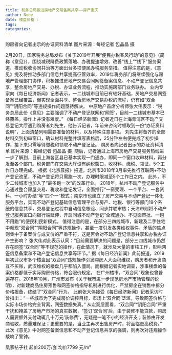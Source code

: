 ```yaml
---
title: 税务总局推进房地产交易备案共享——房产重庆
author: None
date: 楼盘价格 : 
tags: 
categories: 
---
```

购房者向记者出示的办证资料清单 图片来源：每经记者 包晶晶 摄 
<!-- more -->
2月20日，国家税务总局发布《关于2019年开展“便民办税春风行动”的意见》（简称《意见》），围绕减税降费政策落地、办税提速增效、改善“线上”“线下”服务渠道、推动税收协同共治等方面出台多项便民办税服务举措。
值得注意的是，《意见》提及将推动多部门信息共享提高征管效率，2019年税务部门将继续强化与房地产管理部门协作，积极推进房地产交易合同网签备案信息、不动产登记信息共享，整合房地产交易、办税、办证业务流程，推动实施跨部门业务联办。
业内专家向《每日经济新闻》记者表示，一二线城市目前已有较好基础，房地产交易网签备案已经覆盖，但实现全面共享、整合房地产交易办税的流程，仍有如“双合同”“阴阳合同”等违规操作问题亟待解决。
中原地产首席分析师张大伟表示：“税务总局此份《意见》主要强调了不动产登记联网和‘网签’，目前一二线城市基本已经覆盖，操作上并没有难度。”
《每日经济新闻》记者近日在上海青浦区不动产交易登记大厅遇到购房者刘先生，他告诉记者，年前来咨询时领取到一份“办证资料说明”，上面清楚列明需要准备的材料，以及特殊注意事项。
刘先生将备齐的全部材料交到初审窗口，确认材料完整并填写表格后，25分钟左右便完成了初步操作，接下来只需等待缴税和领取不动产登记证。
购房者向记者出示的办证资料清单 图片来源：每经记者 包晶晶 摄 
随后，记者通过上海市房地产交易服务热线进一步了解到，目前上海各区县已基本实现一门通办，即同一个窗口收审材料，再分发至各个部门。税务部门在交易大厅设有纳税窗口，收材料、缴税、领证，5个工作日办理完成。
根据《北京晨报》报道，北京市2018年3月率先推行互联网+不动产登记改革，不动产登记将只需跑一次，办理时限减至5个工作日之内。
此外，不少二线城市也加入了“最多跑一次”的改革行业。
2018年，杭州不动产登记服务中心通过整合房屋交易、税收和登记发证，全面推行“一窗受理、一个平台、一套资料、一小时办结”等“四个一”模式；南京市也建立了房产交易与不动产登记一体化服务平台，实现不动产登记基础信息管理平台与房产、地税、银行等部门19个系统的信息共享，交易登记过程中自动信息核验、同步并联审核；天津市则将不动产登记服务窗口向银行端延伸，开启同城不动产登记“全城通办、不见面审批、一趟不用跑”的便民利民新模式。
值得注意的是，在部分三四线城市，新建及二手住宅中频现“双合同”“阴阳合同”等违规操作，甚至一度引发各类维权事件，矛盾的焦点则集中于备案价与成交价的严重不符，这是否会对不动产登记信息共享和办税办证产生影响？
张大伟对此表示认同：“目前需要解决的问题是，部分三四线城市仍然存在网签“双合同”等不规范的操作，在此情况下，就涉及大量的审核工作，影响网签信息备案和不动产登记信息共享等环节。”
据《每日经济新闻》此前报道，2019年初武汉市多个楼盘因“双合同”违规操作引发购房人大面积维权，购房者和开发商互不买账，武汉维权的楼盘几乎都陷入僵局。而根据记者实地调查，涉事楼盘的备案价格都低于实际购房价格，符合限价规定。
在广州楼市，“双合同”现象也曾普遍存在。2018年10月，广州市发布《关于我市进一步规范房地产市场管理的说明》，对新建商品住房预售和网签价格指导机制进行优化，严禁房企在销售中拆分价格报备，终结了“双合同”行为。
此前张大伟接受《每日经济新闻》记者采访时曾指出：“一些城市为了完成房价调控目标，市场上‘双合同’泛滥，导致网签价格与实际市场价格完全背离，网签数据失真。”
从宏观层面看，“双合同”“阴阳合同”严重干扰和掩盖了房地产市场的真实数据，“签订‘双合同’后，由于装修不能贷款，购房人需要额外支付动辄几十万元‘装修费’，无疑是一笔不小的经济开支；装修由开发商验收，质量难保证；更重要的是，当业主再次出售房产时，将面临更高税费。”
此次《意见》中对网签备案信息和不动产登记信息共享的强调，则再次对违规操作敲响了警钟。
                        
                        
                        
                        
                                        
                    
                    
                
                    
                    
                    
                
                    
                
凰家桔子社
起价200万/套
均价7799 元/m²
	                        
	                    
	                        
	                    
